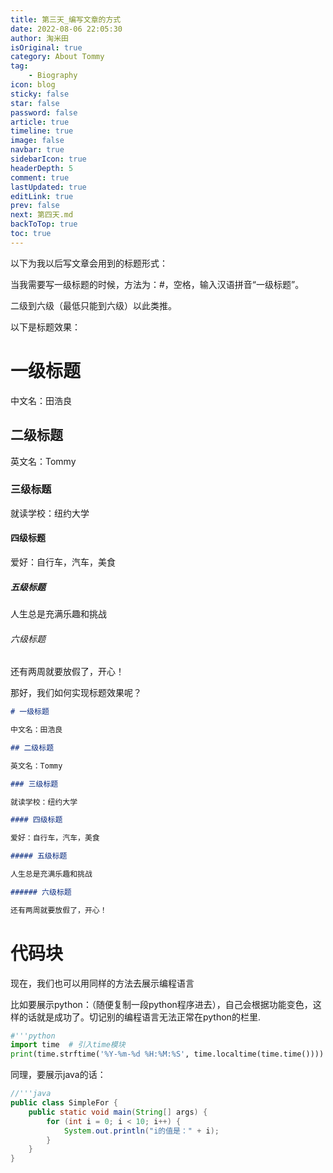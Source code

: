 ```yaml
---
title: 第三天_编写文章的方式
date: 2022-08-06 22:05:30
author: 淘米田
isOriginal: true
category: About Tommy
tag:
    - Biography
icon: blog
sticky: false
star: false
password: false
article: true
timeline: true
image: false
navbar: true
sidebarIcon: true
headerDepth: 5
comment: true
lastUpdated: true
editLink: true
prev: false
next: 第四天.md
backToTop: true
toc: true
---
```


以下为我以后写文章会用到的标题形式：

当我需要写一级标题的时候，方法为：#，空格，输入汉语拼音“一级标题”。

二级到六级（最低只能到六级）以此类推。

以下是标题效果：

# 一级标题

中文名：田浩良

## 二级标题

英文名：Tommy

### 三级标题

就读学校：纽约大学

#### 四级标题

爱好：自行车，汽车，美食

##### 五级标题

人生总是充满乐趣和挑战

###### 六级标题

还有两周就要放假了，开心！



那好，我们如何实现标题效果呢？

```markdown
# 一级标题

中文名：田浩良

## 二级标题

英文名：Tommy

### 三级标题

就读学校：纽约大学

#### 四级标题

爱好：自行车，汽车，美食

##### 五级标题

人生总是充满乐趣和挑战

###### 六级标题

还有两周就要放假了，开心！
```

# 代码块

现在，我们也可以用同样的方法去展示编程语言

比如要展示python：（随便复制一段python程序进去），自己会根据功能变色，这样的话就是成功了。切记别的编程语言无法正常在python的栏里.

```python
#'''python
import time  # 引入time模块
print(time.strftime('%Y-%m-%d %H:%M:%S', time.localtime(time.time())))       # 打印按指定格式排版的时间
```

同理，要展示java的话：

```java
//'''java
public class SimpleFor {
    public static void main(String[] args) {
        for (int i = 0; i < 10; i++) {
            System.out.println("i的值是：" + i);
        }
    }
}
```





